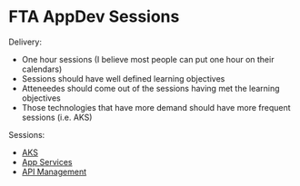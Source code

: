 # FTA AppDev Sessions

Delivery:

- One hour sessions (I believe most people can put one hour on their calendars)
- Sessions should have well defined learning objectives
- Atteneedes should come out of the sessions having met the learning objectives
- Those technologies that have more demand should have more frequent sessions (i.e. AKS)

Sessions:

- [AKS](AKS.md)
- [App Services](APP-SERVICES.md)
- [API Management](APIM.md)

